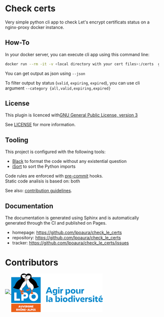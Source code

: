 # Check certs

Very simple python cli app to check Let's encrypt certificats status on a nginx-proxy docker instance.

## How-To

In your docker server, you can execute cli app using this command line:

```bash
docker run --rm -it -v <local directory with your cert files>:/certs  ghcr.io/lpoaura/check_le_certs:latest
```

You can get output as json using `--json`

To filter output by status (`valid`, `expiring`, `expired`), you can use cli argument `--category {all,valid,expiring,expired}`


## License

This plugin is licenced with[GNU General Public License, version 3](https://www.gnu.org/licenses/gpl-3.0.html)


See [LICENSE](LICENSE) for more information.

## Tooling

This project is configured with the following tools:

- [Black](https://black.readthedocs.io/en/stable/) to format the code without any existential question
- [iSort](https://pycqa.github.io/isort/) to sort the Python imports

Code rules are enforced with [pre-commit](https://pre-commit.com/) hooks.  
Static code analisis is based on: both

See also: [contribution guidelines](CONTRIBUTING.md).

## Documentation

The documentation is generated using Sphinx and is automatically generated through the CI and published on Pages.

- homepage: <https://github.com/lpoaura/check_le_certs>
- repository: <https://github.com/lpoaura/check_le_certs>
- tracker: <https://github.com/lpoaura/check_le_certs/issues>

# Contributors

<a href="https://github.com/lpoaura/check_le_certs/graphs/contributors">
  <img src="https://contrib.rocks/image?repo=lpoaura/check_le_certs" />
</a>


<img align="center" src="https://github.com/lpoaura/PluginQGis-LPOData/blob/master/plugin_qgis_lpo/resources/images/logo_lpo_aura.png">
